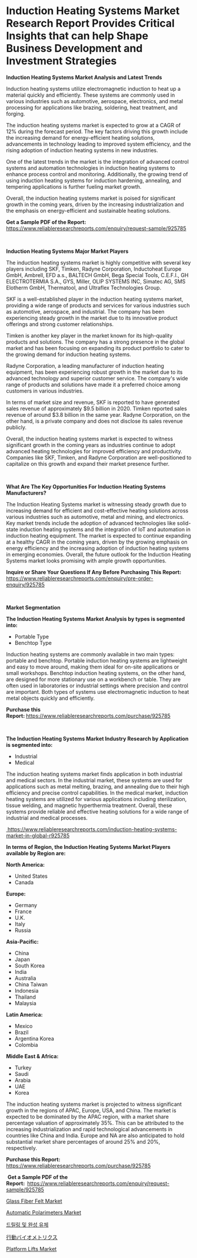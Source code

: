<p><h1>Induction Heating Systems Market Research Report Provides Critical Insights that can help Shape Business Development and Investment Strategies</h1></p><p><strong>Induction Heating Systems Market Analysis and Latest Trends</strong></p>
<p><p>Induction heating systems utilize electromagnetic induction to heat up a material quickly and efficiently. These systems are commonly used in various industries such as automotive, aerospace, electronics, and metal processing for applications like brazing, soldering, heat treatment, and forging. </p><p>The induction heating systems market is expected to grow at a CAGR of 12% during the forecast period. The key factors driving this growth include the increasing demand for energy-efficient heating solutions, advancements in technology leading to improved system efficiency, and the rising adoption of induction heating systems in new industries.</p><p>One of the latest trends in the market is the integration of advanced control systems and automation technologies in induction heating systems to enhance process control and monitoring. Additionally, the growing trend of using induction heating systems for induction hardening, annealing, and tempering applications is further fueling market growth.</p><p>Overall, the induction heating systems market is poised for significant growth in the coming years, driven by the increasing industrialization and the emphasis on energy-efficient and sustainable heating solutions.</p></p>
<p><strong>Get a Sample PDF of the Report:&nbsp;</strong> <a href="https://www.reliableresearchreports.com/enquiry/request-sample/925785">https://www.reliableresearchreports.com/enquiry/request-sample/925785</a></p>
<p>&nbsp;</p>
<p><strong>Induction Heating Systems Major Market Players</strong></p>
<p><p>The induction heating systems market is highly competitive with several key players including SKF, Timken, Radyne Corporation, Inductoheat Europe GmbH, Ambrell, EFD a.s., BALTECH GmbH, Bega Special Tools, C.E.F.I., GH ELECTROTERMIA S.A., GYS, Miller, OLIP SYSTEMS INC, Simatec AG, SMS Elotherm GmbH, Thermatool, and Ultraflex Technologies Group.</p><p>SKF is a well-established player in the induction heating systems market, providing a wide range of products and services for various industries such as automotive, aerospace, and industrial. The company has been experiencing steady growth in the market due to its innovative product offerings and strong customer relationships. </p><p>Timken is another key player in the market known for its high-quality products and solutions. The company has a strong presence in the global market and has been focusing on expanding its product portfolio to cater to the growing demand for induction heating systems.</p><p>Radyne Corporation, a leading manufacturer of induction heating equipment, has been experiencing robust growth in the market due to its advanced technology and superior customer service. The company's wide range of products and solutions have made it a preferred choice among customers in various industries.</p><p>In terms of market size and revenue, SKF is reported to have generated sales revenue of approximately $9.5 billion in 2020. Timken reported sales revenue of around $3.8 billion in the same year. Radyne Corporation, on the other hand, is a private company and does not disclose its sales revenue publicly.</p><p>Overall, the induction heating systems market is expected to witness significant growth in the coming years as industries continue to adopt advanced heating technologies for improved efficiency and productivity. Companies like SKF, Timken, and Radyne Corporation are well-positioned to capitalize on this growth and expand their market presence further.</p></p>
<p>&nbsp;</p>
<p><strong>What Are The Key Opportunities For Induction Heating Systems Manufacturers?</strong></p>
<p><p>The Induction Heating Systems market is witnessing steady growth due to increasing demand for efficient and cost-effective heating solutions across various industries such as automotive, metal and mining, and electronics. Key market trends include the adoption of advanced technologies like solid-state induction heating systems and the integration of IoT and automation in induction heating equipment. The market is expected to continue expanding at a healthy CAGR in the coming years, driven by the growing emphasis on energy efficiency and the increasing adoption of induction heating systems in emerging economies. Overall, the future outlook for the Induction Heating Systems market looks promising with ample growth opportunities.</p></p>
<p><strong>Inquire or Share Your Questions If Any Before Purchasing This Report:</strong> <a href="https://www.reliableresearchreports.com/enquiry/pre-order-enquiry/925785">https://www.reliableresearchreports.com/enquiry/pre-order-enquiry/925785</a></p>
<p>&nbsp;</p>
<p><strong>Market Segmentation</strong></p>
<p><strong>The Induction Heating Systems Market Analysis by types is segmented into:</strong></p>
<p><ul><li>Portable Type</li><li>Benchtop Type</li></ul></p>
<p><p>Induction heating systems are commonly available in two main types: portable and benchtop. Portable induction heating systems are lightweight and easy to move around, making them ideal for on-site applications or small workshops. Benchtop induction heating systems, on the other hand, are designed for more stationary use on a workbench or table. They are often used in laboratories or industrial settings where precision and control are important. Both types of systems use electromagnetic induction to heat metal objects quickly and efficiently.</p></p>
<p><strong>Purchase this Report:&nbsp;</strong><a href="https://www.reliableresearchreports.com/purchase/925785">https://www.reliableresearchreports.com/purchase/925785</a></p>
<p>&nbsp;</p>
<p><strong>The Induction Heating Systems Market Industry Research by Application is segmented into:</strong></p>
<p><ul><li>Industrial</li><li>Medical</li></ul></p>
<p><p>The induction heating systems market finds application in both industrial and medical sectors. In the industrial market, these systems are used for applications such as metal melting, brazing, and annealing due to their high efficiency and precise control capabilities. In the medical market, induction heating systems are utilized for various applications including sterilization, tissue welding, and magnetic hyperthermia treatment. Overall, these systems provide reliable and effective heating solutions for a wide range of industrial and medical processes.</p></p>
<p><a href="https://www.reliableresearchreports.com/induction-heating-systems-market-in-global-r925785">&nbsp;https://www.reliableresearchreports.com/induction-heating-systems-market-in-global-r925785</a></p>
<p><strong>In terms of Region, the Induction Heating Systems Market Players available by Region are:</strong></p>
<p>
    <p> <strong> North America: </strong>
        <ul>
            <li>United States</li>
            <li>Canada</li>
        </ul>
        </p> 
    <p> <strong> Europe: </strong>
        <ul>
            <li>Germany</li>
            <li>France</li>
            <li>U.K.</li>
            <li>Italy</li>
            <li>Russia</li>
        </ul>
        </p> 
    <p> <strong> Asia-Pacific: </strong>
        <ul>
            <li>China</li>
            <li>Japan</li>
            <li>South Korea</li>
            <li>India</li>
            <li>Australia</li>
            <li>China Taiwan</li>
            <li>Indonesia</li>
            <li>Thailand</li>
            <li>Malaysia</li>
        </ul>
        </p> 
    <p> <strong> Latin America: </strong>
        <ul>
            <li>Mexico</li>
            <li>Brazil</li>
            <li>Argentina Korea</li>
            <li>Colombia</li>
        </ul>
        </p> 
    <p> <strong> Middle East & Africa: </strong>
        <ul>
            <li>Turkey</li>
            <li>Saudi</li>
            <li>Arabia</li>
            <li>UAE</li>
            <li>Korea</li>
        </ul>
    </p>
    </p>
<p><p>The induction heating systems market is projected to witness significant growth in the regions of APAC, Europe, USA, and China. The market is expected to be dominated by the APAC region, with a market share percentage valuation of approximately 35%. This can be attributed to the increasing industrialization and rapid technological advancements in countries like China and India. Europe and NA are also anticipated to hold substantial market share percentages of around 25% and 20%, respectively.</p></p>
<p><strong>Purchase this Report: </strong><a href="https://www.reliableresearchreports.com/purchase/925785">https://www.reliableresearchreports.com/purchase/925785</a></p>
<p>&nbsp;<strong>Get a Sample PDF of the Report:&nbsp;&nbsp;</strong><a href="https://www.reliableresearchreports.com/enquiry/request-sample/925785">https://www.reliableresearchreports.com/enquiry/request-sample/925785</a></p>
<p><strong></strong></p>
<p><p><a href="https://issuu.com/reportprime-2/docs/glass-fiber-felt-market-size-2030.pptx">Glass Fiber Felt Market</a></p><p><a href="https://github.com/juniordelafrance/Market-Research-Report-List-2/blob/main/automatic-polarimeters-market.md">Automatic Polarimeters Market</a></p><p><a href="https://github.com/mpodehpw07370073/Market-Research-Report-List-1/blob/main/250332827185.md">드릴링 및 완성 유체</a></p><p><a href="https://medium.com/@carolynsparkly/%E8%A1%8C%E5%8B%95%E7%94%9F%E4%BD%93%E8%AA%8D%E8%A8%BC%E5%B8%82%E5%A0%B4%E8%A6%8F%E6%A8%A1%E3%81%AF-%E4%B8%96%E7%95%8C%E7%94%A3%E6%A5%AD%E3%81%AE%E4%B8%AD%E3%81%A7%E6%9C%80%E9%81%A9%E3%81%AA%E3%83%9E%E3%83%BC%E3%82%B1%E3%83%86%E3%82%A3%E3%83%B3%E3%82%B0%E3%83%81%E3%83%A3%E3%83%8D%E3%83%AB%E3%82%92%E7%A4%BA%E3%81%97%E3%81%A6%E3%81%84%E3%81%BE%E3%81%99-24f53859b668">行動バイオメトリクス</a></p><p><a href="https://github.com/jaidynmorantestelletmjzya/Market-Research-Report-List-2/blob/main/platform-lifts-market.md">Platform Lifts Market</a></p></p>